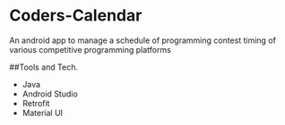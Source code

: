 # Coders-Calendar
An android app to manage a schedule of programming contest timing of various competitive programming platforms

##Tools and Tech.

- Java
- Android Studio
- Retrofit
- Material UI
